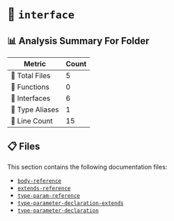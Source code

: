 # 📁 `interface`

## 📊 Analysis Summary For Folder

| Metric | Count |
|--------|-------|
| 📁 Total Files | 5 |
| 🔧 Functions | 0 |
| 📐 Interfaces | 6 |
| 📑 Type Aliases | 1 |
| 🔢 Line Count | 15 |


## 📋 Files

This section contains the following documentation files:

- [`body-reference`](./body-reference.md)
- [`extends-reference`](./extends-reference.md)
- [`type-param-reference`](./type-param-reference.md)
- [`type-parameter-declaration-extends`](./type-parameter-declaration-extends.md)
- [`type-parameter-declaration`](./type-parameter-declaration.md)